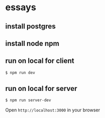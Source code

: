 # essays

## install postgres

## install node npm

## run on local for client
```bash
$ npm run dev
```

## run on local for server
```bash
$ npm run server-dev
```

Open `http://localhost:3000` in your browser
